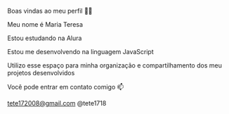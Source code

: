 Boas vindas ao meu perfil 💙💙

Meu nome é Maria Teresa 


Estou estudando na Alura

Estou me desenvolvendo na linguagem JavaScript

Utilizo esse espaço para minha organização e compartilhamento dos meu projetos desenvolvidos


Você pode entrar em contato comigo 📫

tete172008@gmail.com
@tete1718
